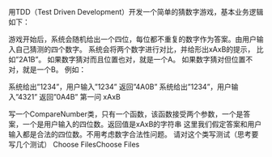 用TDD（Test Driven Development）开发一个简单的猜数字游戏，基本业务逻辑如下：

游戏开始后，系统会随机给出一个四位，每位都不重复的数字作为答案。由用户输入自己猜测的四个数字。
系统会将两个数字进行对比，并给形出xAxB的提示， 比如”2A1B”。
如果数字猜对而且位置也对，就是一个A。
如果数字猜对但位置不对，就是一个B。
例如：

系统给出”1234”，用户输入”1234”
返回”4A0B”
系统给出”1234”，用户输入”4321”
返回”0A4B”
第一问 xAxB

写一个CompareNumber类，只有一个函数，该函数接受两个参数，一个是答案，一个是用户输入的四位数。返回值是xAxB的字符串 这里我们假定答案和用户输入都是合法的四位数。不用考虑数字合法性问题。 请对这个类写测试（思考要写几个测试）
 Choose FilesChoose Files
